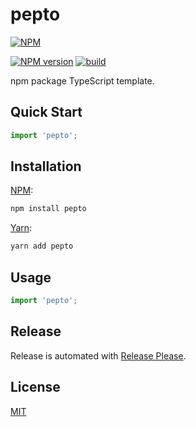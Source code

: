 # pepto

[![NPM](https://nodei.co/npm/pepto.png)](https://nodei.co/npm/pepto/)

[![NPM version](https://img.shields.io/npm/v/pepto.svg)](https://www.npmjs.com/package/pepto)
[![build](https://github.com/remarkablemark/pepto/actions/workflows/build.yml/badge.svg)](https://github.com/remarkablemark/pepto/actions/workflows/build.yml)

npm package TypeScript template.

## Quick Start

```ts
import 'pepto';
```

## Installation

[NPM](https://www.npmjs.com/package/pepto):

```sh
npm install pepto
```

[Yarn](https://yarnpkg.com/package/pepto):

```sh
yarn add pepto
```

## Usage

```ts
import 'pepto';
```

## Release

Release is automated with [Release Please](https://github.com/googleapis/release-please).

## License

[MIT](https://github.com/remarkablemark/pepto/blob/master/LICENSE)

